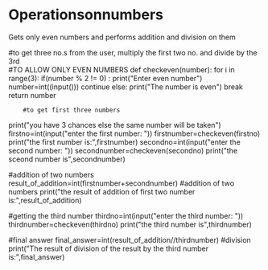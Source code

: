 # Operationsonnumbers
Gets only even numbers and performs addition and division on them

#to get three no.s from the user, multiply the first two no. and divide by the 3rd\
#TO ALLOW ONLY EVEN NUMBERS
def checkeven(number):
    for i in range(3):
        if(number % 2 != 0) :
            print("Enter even number")
            number=int((input()))
            continue
        else:
            print("The number is even")
            break
    return number

        #to get first three numbers
print("you have 3 chances else the same number will be taken")
firstno=int(input("enter the first number: "))
firstnumber=checkeven(firstno)
print("the first number is:",firstnumber)
secondno=int(input("enter the second number: "))
secondnumber=checkeven(secondno)
print("the sceond number is",secondnumber)

#addition of two numbers
result_of_addition=int(firstnumber+secondnumber)  #addition of two numbers
print("the result of addition of first two number is:",result_of_addition)

#getting the third number
thirdno=int(input("enter the third number: "))
thirdnumber=checkeven(thirdno)
print("the third number is",thirdnumber)

#final answer
final_answer=int(result_of_addition//thirdnumber) #division
print("The result of division of the result by the third number is:",final_answer)
